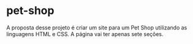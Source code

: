 # pet-shop
A proposta desse projeto é criar um site para um Pet Shop utilizando as linguagens HTML e CSS. A página vai ter apenas sete seções.
